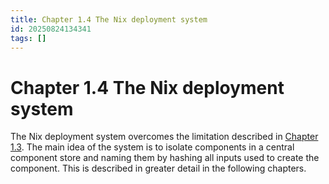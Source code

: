 ```yaml
---
title: Chapter 1.4 The Nix deployment system
id: 20250824134341
tags: []
---
```


# Chapter 1.4 The Nix deployment system
The Nix deployment system overcomes the limitation described in [Chapter 1.3]([[20250824133631]]).
The main idea of the system is to isolate components in a central component store and naming them by hashing all inputs used to create the component. This is described in greater detail in the following chapters.
